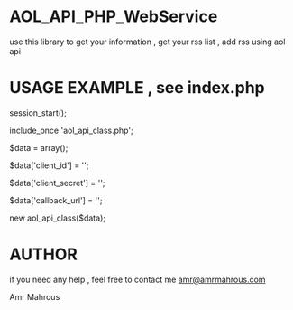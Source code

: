AOL_API_PHP_WebService
======================
use this library to get your information , get your rss list , add rss using aol api


USAGE EXAMPLE , see index.php
======================
session_start();

include_once 'aol_api_class.php';

$data = array();

$data['client_id'] = '';

$data['client_secret'] = '';

$data['callback_url'] = '';

new aol_api_class($data);


AUTHOR
======================
if you need any help , feel free to contact me
amr@amrmahrous.com

Amr Mahrous
